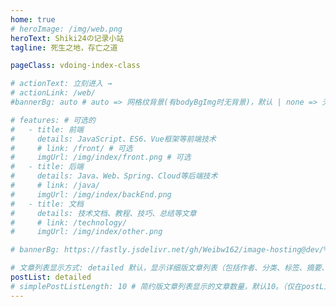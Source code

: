 ```yaml
---
home: true
# heroImage: /img/web.png
heroText: Shiki24の记录小站
tagline: 死生之地，存亡之道

pageClass: vdoing-index-class

# actionText: 立刻进入 →
# actionLink: /web/
#bannerBg: auto # auto => 网格纹背景(有bodyBgImg时无背景)，默认 | none => 无 | '大图地址' | background: 自定义背景样式       提示：如发现文本颜色不适应你的背景时可以到palette.styl修改$bannerTextColor变量

# features: # 可选的
#   - title: 前端
#     details: JavaScript、ES6、Vue框架等前端技术
#     # link: /front/ # 可选
#     imgUrl: /img/index/front.png # 可选
#   - title: 后端
#     details: Java、Web、Spring、Cloud等后端技术
#     # link: /java/
#     imgUrl: /img/index/backEnd.png
#   - title: 文档
#     details: 技术文档、教程、技巧、总结等文章
#     # link: /technology/
#     imgUrl: /img/index/other.png

# bannerBg: https://fastly.jsdelivr.net/gh/Weibw162/image-hosting@dev/%E6%9D%82%E5%BD%95/%E4%BC%8A%E8%95%BE%E9%9B%85.5vklmk9v83o0.webp   # 背景图，长度是整个屏幕

# 文章列表显示方式: detailed 默认，显示详细版文章列表（包括作者、分类、标签、摘要、分页等）| simple => 显示简约版文章列表（仅标题和日期）| none 不显示文章列表
postList: detailed
# simplePostListLength: 10 # 简约版文章列表显示的文章数量，默认10。（仅在postList设置为simple时生效）
---
```



<!-- 网页左下角动态gif 小熊猫挥手 -->
<!-- <img src="/img/panda-waving.png" class="panda no-zoom" style="width: 130px;height: 115px;opacity: 0.8;margin-bottom: -4px;padding-bottom:0;position: fixed;bottom: 0;left: 0.5rem;z-index: 1;"> -->



<script>
// 已经不再使用
/*
触发全屏相关的代码
export default {
  mounted() {
    this.fullScreen();
    // 监听滚动
    window.addEventListener('scroll', () => {
      const index_class = document.getElementsByClassName('vdoing-index-class')[0];
      if(index_class){
        if(document.documentElement.scrollTop == 0){
          this.fullScreen();
        }else{
          this.exitScreen();
        }
      }
   });
  },
  watch: {
    $route(to, from) {
      if (to.path == "/" && Object.keys(this.$route.query).length == 0) {
       // 监听滚动
        window.addEventListener('scroll', () => {
          if(document.documentElement.scrollTop == 0){
            this.fullScreen();
          }else{
            this.exitScreen();
          }
        });
        this.fullScreen();
      }
    },
  },
  methods: {
    // 进入全屏
    fullScreen() {
      var el = document.documentElement;
      var rfs = el.requestFullScreen || el.webkitRequestFullScreen || el.mozRequestFullScreen || el.msRequestFullScreen;
      if (rfs) {
        rfs.call(el);
      } else if (typeof window.ActiveXObject !== "undefined") {
        // for IE，这里其实就是模拟了按下键盘的 F11，使浏览器全屏
        var wscript = new ActiveXObject("WScript.Shell");
        if (wscript != null) {
          wscript.SendKeys("{F11}");
        }
      }
    },
    // 退出全屏
    exitScreen() {
      var el = document;
      var cfs = el.cancelFullScreen || el.webkitCancelFullScreen || el.mozCancelFullScreen || el.exitFullScreen;
      if (cfs) {
        cfs.call(el);
      } else if (typeof window.ActiveXObject !== "undefined") {
        // for IE，这里和 fullScreen 相同，模拟按下 F11 键退出全屏
        var wscript = new ActiveXObject("WScript.Shell");
        if (wscript != null) {
          wscript.SendKeys("{F11}");
        }
      }
    }
  },
}
*/

</script>